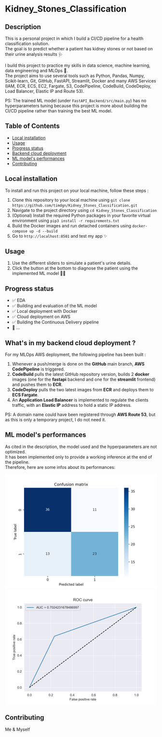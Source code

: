 # Kidney_Stones_Classification

## Description
This is a personal project in which I build a CI/CD pipeline for a health classification solution.  
The goal is to predict whether a patient has kidney stones or not based on their urine analysis results 🩺

I build this project to practice my skills in data science, machine learning, data engineering and MLOps 💪.  
The project aims to use several tools such as Python, Pandas, Numpy, Scikit-learn, Git, GitHub, FastAPI, Streamlit, Docker and many AWS Services (IAM, ECR, ECS, EC2, Fargate, S3, CodePipeline, CodeBuild, CodeDeploy, Load Balancer, Elastic IP and Route 53).

PS: The trained ML model (under `FastAPI_Backend/src/main.py`) has no hyperparameters tuning because this project is more about building the CI/CD pipeline rather than training the best ML model.

## Table of Contents
- [Local installation](#local-installation)
- [Usage](#usage)
- [Progress status](#progress-status)
- [Backend cloud deployment](#whats-in-my-backend-cloud-deployment-)
- [ML model's performances](#ml-models-performances)
- [Contributing](#contributing)

## Local installation
To install and run this project on your local machine, follow these steps :

1. Clone this repository to your local machine using `git clone https://github.com/timdgn/Kidney_Stones_Classification.git`
2. Navigate to the project directory using `cd Kidney_Stones_Classification`
3. (Optional) Install the required Python packages in your favorite virtual environment using `pip3 install -r requirements.txt`
4. Build the Docker images and run detached containers using `docker-compose up -d --build`
5. Go to `http://localhost:8501` and test my app ✨

## Usage
1. Use the different sliders to simulate a patient's urine details.
2. Click the button at the bottom to diagnose the patient using the implemented ML model 👨‍⚕️

## Progress status
- ✅ EDA
- ✅ Building and evaluation of the ML model
- ✅ Local deployment with Docker
- ✅ Cloud deployment on AWS
- ✅ Building the Continuous Delivery pipeline
- 🚧 ...

## What's in my backend cloud deployment ?
For my MLOps AWS deployment, the following pipeline has been built :
1. Whenever a push/merge is done on the **GitHub** main branch, **AWS CodePipeline** is triggered.
2. **CodeBuild** pulls the latest GitHub repository version, builds 2 **docker** images (one for the **fastapi** backend and one for the **streamlit** frontend) and pushes them to **ECR**.
3. **CodeDeploy** pulls the two latest images from **ECR** and deploys them to **ECS Fargate**.
4. An **Application Load Balancer** is implemented to regulate the clients traffic, with an **Elastic IP** address to hold a static IP address.  

PS: A domain name could have been registered through **AWS Route 53**, but as this is only a temporary project, I do not need it.

## ML model's performances
As cited in the description, the model used and the hyperparameters are not optimized.  
It has been implemented only to provide a working inference at the end of the pipeline.  
Therefore, here are some infos about its performances:

![Confusion_matrix](FastAPI_Backend/docs/confusion_matrix/Confusion-Matrix_2023-06-10_00-10-26.png)
![ROC_AUC_Curve](FastAPI_Backend/docs/roc_auc/ROC-AUC-Curve_2023-06-10_00-10-27.png)

## Contributing
Me & Myself
